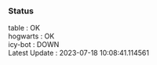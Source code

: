### Status


table : OK  
hogwarts : OK  
icy-bot : DOWN  
Latest Update : 2023-07-18 10:08:41.114561
